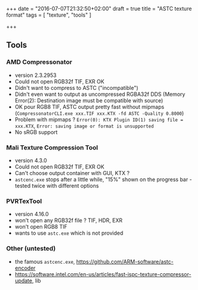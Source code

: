 +++
date = "2016-07-07T21:32:50+02:00"
draft = true
title = "ASTC texture format"
tags = [ "texture", "tools" ]

+++

Tools
---------------------------------

### AMD Compressonator

* version 2.3.2953
* Could not open RGB32f TIF, EXR OK
* Didn't want to compress to ASTC ("incompatible")
* Didn't even want to output as uncompressed RGBA32f DDS (Memory Error(2): Destination image must be compatible with source)
* OK pour RGB8 TIF, ASTC output pretty fast without mipmaps (`CompressonatorCLI.exe xxx.TIF xxx.KTX -fd ASTC -Quality 0.8000`)
* Problem with mipmaps ? `Error(0): KTX Plugin ID(1) saving file = xxx.KTX`, `Error: saving image or format is unsupported`
* No sRGB support 

### Mali Texture Compression Tool

* version 4.3.0
* Could not open RGB32f TIF, EXR OK
* Can't choose output container with GUI, KTX ?
* `astcenc.exe` stops after a little while, "15%" shown on the progress bar - tested twice with different options

### PVRTexTool

* version 4.16.0
* won't open any RGB32f file ? TIF, HDR, EXR
* won't open RGB8 TIF
* wants to use `astc.exe` which is not provided

### Other (untested)

* the famous `astcenc.exe`, https://github.com/ARM-software/astc-encoder
* https://software.intel.com/en-us/articles/fast-ispc-texture-compressor-update, lib

